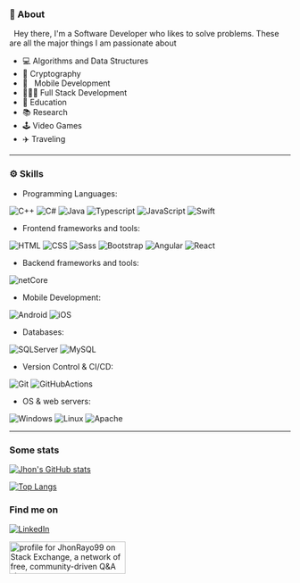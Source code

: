 
### 🧔 About

&nbsp; Hey there, I'm a Software Developer who likes to solve problems. These are all the major things I am passionate about

- 💻 Algorithms and Data Structures
- :closed_lock_with_key: Cryptography
-  📱 &nbsp; Mobile Development
- 👨🏻‍💻 Full Stack Development
- 🏫 Education
- 📚 Research 
- 🕹️ Video Games
- ✈️ Traveling

---

### ⚙️ Skills

- Programming Languages:

![C++](https://img.shields.io/badge/-C?style=flat-square&logo=c%2B%2B&logoColor=blue&color=rgba(0,0,0,0)&label=C%2B%2B&labelColor=rgba(0,0,0,0.0))
![C#](https://img.shields.io/badge/-C?style=flat-square&logo=c-Sharp&logoColor=purple&color=rgba(0,0,0,0)&label=C%23&labelColor=rgba(0,0,0,0.0))
![Java](https://img.shields.io/badge/-Java?style=flat-square&logo=java&logoColor=f8981d&color=rgba(0,0,0,0)&label=Java&labelColor=rgba(0,0,0,0.0))
![Typescript](https://img.shields.io/badge/-Typescript?style=flat-square&logo=typescript&logoColor=blue&color=rgba(0,0,0,0)&label=Typescript&labelColor=rgba(0,0,0,0.0))
![JavaScript](https://img.shields.io/badge/-JavaScript?style=flat-square&logo=javascript&color=rgba(0,0,0,0)&label=Javascript&labelColor=rgba(0,0,0,0.0))
![Swift](https://img.shields.io/badge/-Swift?style=flat-square&logo=Swift&color=rgba(0,0,0,0)&label=Swift&labelColor=rgba(0,0,0,0.0))

- Frontend frameworks and tools:

![HTML](https://img.shields.io/badge/-HTML?style=flat-square&logo=html5&color=rgba(0,0,0,0)&label=HTML5&labelColor=rgba(0,0,0,0.0))
![CSS](https://img.shields.io/badge/-CSS?style=flat-square&logo=css3&logoColor=1572b6&color=rgba(0,0,0,0)&label=CSS3&labelColor=rgba(0,0,0,0.0))
![Sass](https://img.shields.io/badge/-Sass?style=flat-square&logo=Sass&logoColor=CC6699&color=rgba(0,0,0,0)&label=Sass&labelColor=rgba(0,0,0,0.0))
![Bootstrap](https://img.shields.io/badge/-Bootstrap?style=flat-square&logo=bootstrap&color=rgba(0,0,0,0)&label=Bootstrap&labelColor=rgba(0,0,0,0.0))
![Angular](https://img.shields.io/badge/-Angular?style=flat-square&logo=angular&logoColor=DD0031&color=rgba(0,0,0,0)&label=Angular&labelColor=rgba(0,0,0,0.0))
![React](https://img.shields.io/badge/-React?style=flat-square&logo=react&color=rgba(0,0,0,0)&label=React&labelColor=rgba(0,0,0,0.0))

- Backend frameworks and tools:

![netCore](https://img.shields.io/badge/-ASP_NET?style=flat-square&logo=microsoft&logoColor=purple&color=rgba(0,0,0,0)&label=Net%20Core&labelColor=rgba(0,0,0,0.0))

- Mobile Development:

![Android](https://img.shields.io/badge/-Android?style=flat-square&logo=android&color=rgba(0,0,0,0)&label=Android&labelColor=rgba(0,0,0,0.0))
![iOS](https://img.shields.io/badge/-iOS?style=flat-square&logo=ios&color=rgba(0,0,0,0)&label=iOS&labelColor=rgba(0,0,0,0.0))

- Databases:

![SQLServer](https://img.shields.io/badge/-microsfotsqlserver?style=flat-square&logo=Microsoft-Sql-Server&logoColor=red&label=SQL%20Server&labelColor=rgba(0,0,0,0)&color=rgba(0,0,0,0))
![MySQL](https://img.shields.io/badge/-MySQL?style=flat-square&logo=mysql&color=rgba(0,0,0,0)&label=MySQL&labelColor=rgba(0,0,0,0.0))

- Version Control & CI/CD:

![Git](https://img.shields.io/badge/-git?style=flat-square&logo=git&color=rgba(0,0,0,0)&label=Git&labelColor=rgba(0,0,0,0.0))
![GitHubActions](https://img.shields.io/badge/-githubactions?style=flat-square&logo=github-actions&color=rgba(0,0,0,0)&label=GitHub%20Actions&labelColor=rgba(0,0,0,0.0))

- OS & web servers:

![Windows](https://img.shields.io/badge/-windows?style=flat-square&logo=windows&logoColor=blue&color=rgba(0,0,0,0)&label=Windows&labelColor=rgba(0,0,0,0.0))
![Linux](https://img.shields.io/badge/-linux?style=flat-square&logo=linux&color=rgba(0,0,0,0)&label=Linux&labelColor=rgba(0,0,0,0.0))
![Apache](https://img.shields.io/badge/-apache?style=flat-square&logo=apache&logoColor=D22128&color=rgba(0,0,0,0)&label=Apache&labelColor=rgba(0,0,0,0.0))

---

### Some stats

[![Jhon's GitHub stats](https://github-readme-stats.vercel.app/api?username=JhonRayoCoder&count_private=true&include_all_commits=true&hide_rank=true&hide_title=true&hide_border=true&bg_color=0d1017&title_color=fff&text_color=fff)](https://github.com/anuraghazra/github-readme-stats)

[![Top Langs](https://github-readme-stats.vercel.app/api/top-langs/?username=JhonRayoCoder&layout=compact&hide=shaderlab&hide_border=true&bg_color=0d1017&title_color=fff&text_color=fff)](https://github.com/anuraghazra/github-readme-stats)

### Find me on


<a href="https://www.linkedin.com/in/jhon-rayo"><img src="https://img.shields.io/badge/LinkedIn--_.svg?style=social&logo=linkedin" alt="LinkedIn"></a>

<a href="https://stackexchange.com/users/17591418/jhonrayo99"><img src="https://stackexchange.com/users/flair/17591418.png" width="208" height="58" alt="profile for JhonRayo99 on Stack Exchange, a network of free, community-driven Q&amp;A sites" title="profile for JhonRayo99 on Stack Exchange, a network of free, community-driven Q&amp;A sites" /></a>
